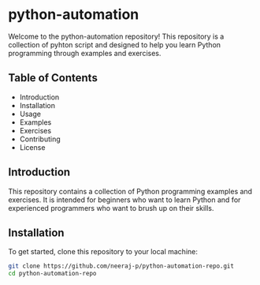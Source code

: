 # python-automation
Welcome to the python-automation repository! This repository is a collection of pyhton script and designed to help you learn Python programming through examples and exercises.

## Table of Contents
- Introduction
- Installation
- Usage
- Examples
- Exercises
- Contributing
- License

## Introduction
This repository contains a collection of Python programming examples and exercises. It is intended for beginners who want to learn Python and for experienced programmers who want to brush up on their skills.

## Installation
To get started, clone this repository to your local machine:
```bash
git clone https://github.com/neeraj-p/python-automation-repo.git
cd python-automation-repo
